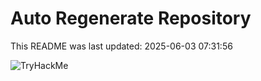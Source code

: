 # Auto Regenerate Repository

This README was last updated: 2025-06-03 07:31:56

 ![TryHackMe](https://tryhackme.com/badge/533634)